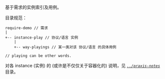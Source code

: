 
基于需求的实例索引及用例。


目录规范：

~~~
require-demo // 需求
|
+-- instance-play // 协议/语言 实例
    |
    +-- way-playings // 某一类对该 协议/语言 的具体用例

// playing can be other words.
~~~

对各 instance (实例) 的 (或许是不仅仅关于容器化的) 说明，见 *[`../praxis-notes`](../praxis-notes)* 目录。
